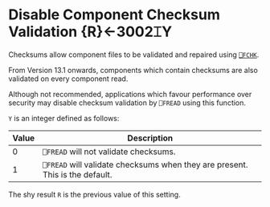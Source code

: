 
<!-- Hidden search keywords -->
<div style="display: none;">
  3002⌶
</div>






<h1 class="heading"><span class="name">Disable Component Checksum Validation</span> <span class="command">{R}←3002⌶Y</span></h1>



Checksums allow component files to be validated and repaired using [`⎕FCHK`](../system-functions/fchk.md).


From Version 13.1 onwards, components which contain checksums are also validated on every component read.


Although not recommended, applications which favour performance over security may disable checksum validation by `⎕FREAD` using this function.


`Y` is an integer defined as follows:


|Value|Description                                                                 |
|-----|----------------------------------------------------------------------------|
|0    |`⎕FREAD` will not validate checksums.                                       |
|1    |`⎕FREAD` will validate checksums when they are present. This is the default.|


The shy result `R` is the previous value of this setting.



